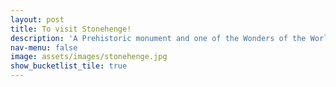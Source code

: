 ```yaml
---
layout: post
title: To visit Stonehenge!
description: 'A Prehistoric monument and one of the Wonders of the World!'
nav-menu: false
image: assets/images/stonehenge.jpg
show_bucketlist_tile: true
---
```


<!-- Main -->
<div id="main">
</div>
